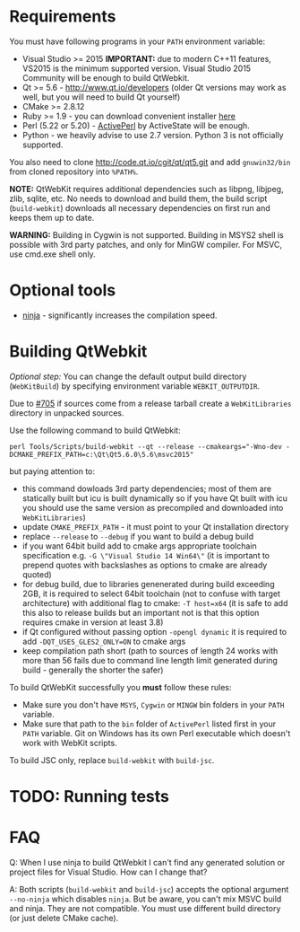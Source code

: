 # Requirements
You must have following programs in your `PATH` environment variable:

* Visual Studio >= 2015 **IMPORTANT:** due to modern C++11 features, VS2015 is the minimum supported version. Visual Studio 2015 Community will be enough to build QtWebkit.
* Qt >= 5.6 - http://www.qt.io/developers (older Qt versions may work as well, but you will need to build Qt yourself)
* CMake >= 2.8.12
* Ruby >= 1.9 - you can download convenient installer [here](http://rubyinstaller.org)
* Perl (5.22 or 5.20) - [ActivePerl](http://www.activestate.com/activeperl) by ActiveState will be enough.
* Python - we heavily advise to use 2.7 version. Python 3 is not officially supported.

You also need to clone http://code.qt.io/cgit/qt/qt5.git and add `gnuwin32/bin` from cloned repository into `%PATH%`.

**NOTE:** QtWebKit requires additional dependencies such as libpng, libjpeg, zlib, sqlite, etc. No needs to download and build them, the build script (`build-webkit`) downloads all necessary dependencies on first run and keeps them up to date.

**WARNING:** Building in Cygwin is not supported. Building in MSYS2 shell is possible with 3rd party patches, and only for MinGW compiler. For MSVC, use cmd.exe shell only.

# Optional tools

* [ninja](https://ninja-build.org) - significantly increases the compilation speed.

# Building QtWebkit

_Optional step:_ You can change the default output build directory (`WebKitBuild`) by specifying environment variable `WEBKIT_OUTPUTDIR`.

Due to [#705](../../issues/705) if sources come from a release tarball create a `WebKitLibraries` directory in unpacked sources.

Use the following command to build QtWebkit:

```
perl Tools/Scripts/build-webkit --qt --release --cmakeargs="-Wno-dev -DCMAKE_PREFIX_PATH=c:\Qt\Qt5.6.0\5.6\msvc2015"
```
but paying attention to:

- this command dowloads 3rd party dependencies; most of them are statically built but icu is built dynamically so if you have Qt built with icu you should use the same version as precompiled and downloaded into `WebKitLibraries`)
- update `CMAKE_PREFIX_PATH` - it must point to your Qt installation directory
- replace `--release` to `--debug` if you want to build a debug build
- if you want 64bit build add to cmake args appropriate toolchain specification e.g. `-G \"Visual Studio 14 Win64\"` (it is important to prepend quotes with backslashes as options to cmake are already quoted)
- for debug build, due to libraries genenerated during build exceeding 2GB, it is required to select 64bit toolchain (not to confuse with target architecture) with additional flag to cmake: `-T host=x64` (it is safe to add this also to release builds but an important not is that this option requires cmake in version at least 3.8)
- if Qt configured without passing option `-opengl dynamic` it is required to add `-DQT_USES_GLES2_ONLY=ON` to cmake args
- keep compilation path short (path to sources of length 24 works with more than 56 fails due to command line length limit generated during build - generally the shorter the safer)

To build QtWebKit successfully you **must** follow these rules:

- Make sure you don't have `MSYS`, `Cygwin` or `MINGW` bin folders in your `PATH` variable.
- Make sure that path to the `bin` folder of `ActivePerl` listed first in your `PATH` variable. Git on Windows has its own Perl executable which doesn't work with WebKit scripts.

To build JSC only, replace `build-webkit` with `build-jsc`.

# TODO: Running tests

# FAQ

Q: When I use ninja to build QtWebkit I can't find any generated solution or project files for Visual Studio. How can I change that?

A: Both scripts (`build-webkit` and `build-jsc`) accepts the optional argument `--no-ninja` which disables `ninja`. But be aware, you can't mix MSVC build and ninja. They are not compatible. You must use different build directory (or just delete CMake cache).
